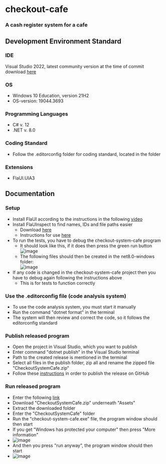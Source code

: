 # checkout-cafe
### A cash register system for a cafe

## Development Environment Standard
### IDE
Visual Studio 2022, latest community version at the time of commit download
[here](https://visualstudio.microsoft.com/downloads/)

### OS
* Windows 10 Education, version 21H2
* OS-version: 19044.3693

### Programming Languages
* C# v. 12
* .NET v. 8.0
  
### Coding Standard
* Follow the .editorconfig folder for coding standard, located in the folder

### Extensions
* FlaUI.UIA3

## Documentation
### Setup 
* Install FlaUI according to the instructions in the following [video](https://www.youtube.com/watch?v=86wfAnfgqGg&list=PLacgMXFs7kl_fuSSe6lp6YRaeAp6vqra9&index=7&ab_channel=HYRTutorials)
* Install FlaUInspect to find names, IDs and file paths easier
  * Download [here](https://github.com/FlaUI/FlaUInspect/releases/)
  * Instructions for use [here](https://www.youtube.com/watch?v=790e_YlV16A&list=PLacgMXFs7kl_fuSSe6lp6YRaeAp6vqra9&index=9&ab_channel=HYRTutorials)
* To run the tests, you have to debug the checkout-system-cafe program
  * It should look like this, if it does then press the green run button <br>
  ![image](https://github.com/NTIG-Uppsala/checkout-system-cafe/assets/142985254/7dcb007e-2bc1-461c-acf5-a50dc0560df1)
  * The following files should then be created in the net8.0-windows folder: <br>
  ![image](https://github.com/NTIG-Uppsala/checkout-system-cafe/assets/142985254/3515fd99-8014-4a83-914c-21d9e554753d)
* If any code is changed in the checkout-system-cafe project then you have to debug again following the instructions above
  * This is for tests to function correctly  
### Use the .editorconfig file (code analysis system)
* To use the code analysis system, you must start it manually
* Run the command "dotnet format" in the terminal
* The system will then review and correct the code, so it follows the editorconfig standard

### Publish released program
* Open the project in Visual Studio, which you want to publish
* Enter command "dotnet publish" in the Visual Studio terminal
* Path to the created release is mentioned in the terminal
* Select all files in the publish folder, zip all and rename the zipped file "CheckoutSystemCafe.zip"
* Follow these [instructions](https://docs.github.com/en/repositories/releasing-projects-on-github/managing-releases-in-a-repository#creating-a-release) in order to publish the release on GitHub

### Run released program
* Enter the following [link](https://github.com/NTIG-Uppsala/checkout-system-cafe/releases/latest)
* Download "CheckoutSystemCafe.zip" underneath "Assets"
* Extract the downloaded folder
* Enter the "CheckoutSystemCafe" folder
* Run the "checkout-system-cafe.exe" file, the program window should then start
* If you get "Windows has protected your computer" then press "More information"
* ![image](https://github.com/NTIG-Uppsala/checkout-system-cafe/assets/142982637/0f54506a-fe7e-45a2-938e-7afa9d922ff1)
* And then you press "run anyway", the program window should then start
* ![image](https://github.com/NTIG-Uppsala/checkout-system-cafe/assets/142982637/6b770417-15a3-46bf-bc1b-018a39bd2cc4)
